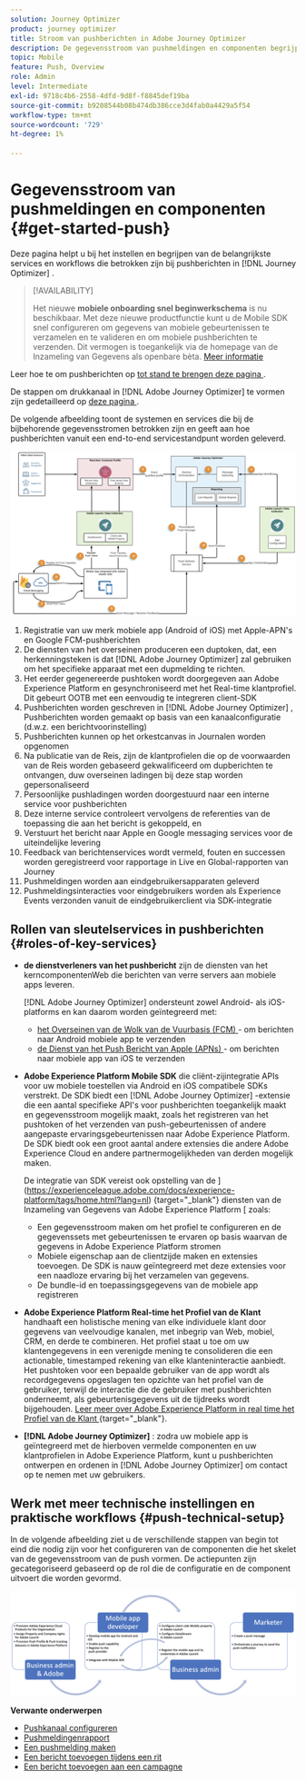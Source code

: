 ```yaml
---
solution: Journey Optimizer
product: journey optimizer
title: Stroom van pushberichten in Adobe Journey Optimizer
description: De gegevensstroom van pushmeldingen en componenten begrijpen
topic: Mobile
feature: Push, Overview
role: Admin
level: Intermediate
exl-id: 9718c4b6-2558-4dfd-9d8f-f8845def19ba
source-git-commit: b9208544b08b474db386cce3d4fab0a4429a5f54
workflow-type: tm+mt
source-wordcount: '729'
ht-degree: 1%

---
```


# Gegevensstroom van pushmeldingen en componenten {#get-started-push}

Deze pagina helpt u bij het instellen en begrijpen van de belangrijkste services en workflows die betrokken zijn bij pushberichten in [!DNL Journey Optimizer] .


>[!AVAILABILITY]
>
>Het nieuwe **mobiele onboarding snel beginwerkschema** is nu beschikbaar. Met deze nieuwe productfunctie kunt u de Mobile SDK snel configureren om gegevens van mobiele gebeurtenissen te verzamelen en te valideren en om mobiele pushberichten te verzenden. Dit vermogen is toegankelijk via de homepage van de Inzameling van Gegevens als openbare bèta. [Meer informatie](mobile-onboarding-wf.md)
>

Leer hoe te om pushberichten op [ tot stand te brengen deze pagina ](create-push.md).

De stappen om drukkanaal in [!DNL Adobe Journey Optimizer] te vormen zijn gedetailleerd op [ deze pagina ](push-configuration.md).

De volgende afbeelding toont de systemen en services die bij de bijbehorende gegevensstromen betrokken zijn en geeft aan hoe pushberichten vanuit een end-to-end servicestandpunt worden geleverd.

![](assets/push-flow.png)

1. Registratie van uw merk mobiele app (Android of iOS) met Apple-APN&#39;s en Google FCM-pushberichten
1. De diensten van het overseinen produceren een duptoken, dat, een herkenningsteken is dat [!DNL Adobe Journey Optimizer] zal gebruiken om het specifieke apparaat met een dupmelding te richten.
1. Het eerder gegenereerde pushtoken wordt doorgegeven aan Adobe Experience Platform en gesynchroniseerd met het Real-time klantprofiel. Dit gebeurt OOTB met een eenvoudig te integreren client-SDK
1. Pushberichten worden geschreven in [!DNL Adobe Journey Optimizer] , Pushberichten worden gemaakt op basis van een kanaalconfiguratie (d.w.z. een berichtvoorinstelling)
1. Pushberichten kunnen op het orkestcanvas in Journalen worden opgenomen
1. Na publicatie van de Reis, zijn de klantprofielen die op de voorwaarden van de Reis worden gebaseerd gekwalificeerd om dupberichten te ontvangen, duw overseinen ladingen bij deze stap worden gepersonaliseerd
1. Persoonlijke pushladingen worden doorgestuurd naar een interne service voor pushberichten
1. Deze interne service controleert vervolgens de referenties van de toepassing die aan het bericht is gekoppeld, en
1. Verstuurt het bericht naar Apple en Google messaging services voor de uiteindelijke levering
1. Feedback van berichtenservices wordt vermeld, fouten en successen worden geregistreerd voor rapportage in Live en Global-rapporten van Journey
1. Pushmeldingen worden aan eindgebruikersapparaten geleverd
1. Pushmeldingsinteracties voor eindgebruikers worden als Experience Events verzonden vanuit de eindgebruikerclient via SDK-integratie

## Rollen van sleutelservices in pushberichten {#roles-of-key-services}

* **de dienstverleners van het pushbericht** zijn de diensten van het kerncomponentenWeb die berichten van verre servers aan mobiele apps leveren.

  [!DNL Adobe Journey Optimizer] ondersteunt zowel Android- als iOS-platforms en kan daarom worden geïntegreerd met:
   * [ het Overseinen van de Wolk van de Vuurbasis (FCM) ](https://firebase.google.com/docs/cloud-messaging) - om berichten naar Android mobiele app te verzenden
   * [ de Dienst van het Push Bericht van Apple (APNs) ](https://developer.apple.com/library/archive/documentation/NetworkingInternet/Conceptual/RemoteNotificationsPG/APNSOverview.html) - om berichten naar mobiele app van iOS te verzenden

* **Adobe Experience Platform Mobile SDK** die cliënt-zijintegratie APIs voor uw mobiele toestellen via Android en iOS compatibele SDKs verstrekt. De SDK biedt een [!DNL Adobe Journey Optimizer] -extensie die een aantal specifieke API&#39;s voor pushberichten toegankelijk maakt en gegevensstroom mogelijk maakt, zoals het registreren van het pushtoken of het verzenden van push-gebeurtenissen of andere aangepaste ervaringsgebeurtenissen naar Adobe Experience Platform. De SDK biedt ook een groot aantal andere extensies die andere Adobe Experience Cloud en andere partnermogelijkheden van derden mogelijk maken.

  De integratie van SDK vereist ook opstelling van de ](https://experienceleague.adobe.com/docs/experience-platform/tags/home.html?lang=nl) {target="_blank"} diensten van de Inzameling van Gegevens van Adobe Experience Platform [ zoals:

   * Een gegevensstroom maken om het profiel te configureren en de gegevenssets met gebeurtenissen te ervaren op basis waarvan de gegevens in Adobe Experience Platform stromen
   * Mobiele eigenschap aan de clientzijde maken en extensies toevoegen. De SDK is nauw geïntegreerd met deze extensies voor een naadloze ervaring bij het verzamelen van gegevens.
   * De bundle-id en toepassingsgegevens van de mobiele app registreren

* **Adobe Experience Platform Real-time het Profiel van de Klant** handhaaft een holistische mening van elke individuele klant door gegevens van veelvoudige kanalen, met inbegrip van Web, mobiel, CRM, en derde te combineren. Het profiel staat u toe om uw klantengegevens in een verenigde mening te consolideren die een actionable, timestamped rekening van elke klanteninteractie aanbiedt. Het pushtoken voor een bepaalde gebruiker van de app wordt als recordgegevens opgeslagen ten opzichte van het profiel van de gebruiker, terwijl de interactie die de gebruiker met pushberichten onderneemt, als gebeurtenisgegevens uit de tijdreeks wordt bijgehouden. [ Leer meer over Adobe Experience Platform in real time het Profiel van de Klant ](https://experienceleague.adobe.com/docs/experience-platform/profile/home.html?lang=nl) {target="_blank"}.

* **[!DNL Adobe Journey Optimizer]** : zodra uw mobiele app is geïntegreerd met de hierboven vermelde componenten en uw klantprofielen in Adobe Experience Platform, kunt u pushberichten ontwerpen en ordenen in [!DNL Adobe Journey Optimizer] om contact op te nemen met uw gebruikers.

## Werk met meer technische instellingen en praktische workflows {#push-technical-setup}

In de volgende afbeelding ziet u de verschillende stappen van begin tot eind die nodig zijn voor het configureren van de componenten die het skelet van de gegevensstroom van de push vormen. De actiepunten zijn gecategoriseerd gebaseerd op de rol die de configuratie en de component uitvoert die worden gevormd.

![](assets/user-flow.png)

**Verwante onderwerpen**

* [Pushkanaal configureren](push-configuration.md)
* [Pushmeldingenrapport](../reports/journey-global-report.md#push-global)
* [Een pushmelding maken](create-push.md)
* [Een bericht toevoegen tijdens een rit](../building-journeys/journeys-message.md)
* [Een bericht toevoegen aan een campagne](../campaigns/create-campaign.md)